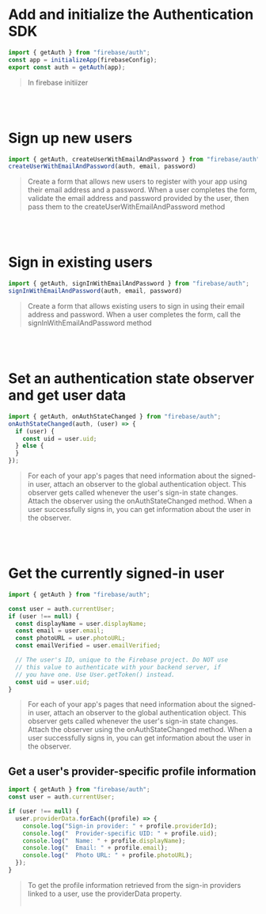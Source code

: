 # Add and initialize the Authentication SDK

```jsx
import { getAuth } from "firebase/auth";
const app = initializeApp(firebaseConfig);
export const auth = getAuth(app);
```
> In firebase initiizer

<br></br>

# Sign up new users

```jsx
import { getAuth, createUserWithEmailAndPassword } from "firebase/auth";
createUserWithEmailAndPassword(auth, email, password)
```
> Create a form that allows new users to register with your app using their email address and a password. When a user completes the form, validate the email address and password provided by the user, then pass them to the createUserWithEmailAndPassword method

<br></br>

# Sign in existing users

```jsx
import { getAuth, signInWithEmailAndPassword } from "firebase/auth";
signInWithEmailAndPassword(auth, email, password)
```
> Create a form that allows existing users to sign in using their email address and password. When a user completes the form, call the signInWithEmailAndPassword method

<br></br>

# Set an authentication state observer and get user data

```jsx
import { getAuth, onAuthStateChanged } from "firebase/auth";
onAuthStateChanged(auth, (user) => {
  if (user) {   
    const uid = user.uid;   
  } else {   
  }
});
```
> For each of your app's pages that need information about the signed-in user, attach an observer to the global authentication object. This observer gets called whenever the user's sign-in state changes. Attach the observer using the onAuthStateChanged method. When a user successfully signs in, you can get information about the user in the observer.

<br></br>

# Get the currently signed-in user

```jsx
import { getAuth } from "firebase/auth";

const user = auth.currentUser;
if (user !== null) {
  const displayName = user.displayName;
  const email = user.email;
  const photoURL = user.photoURL;
  const emailVerified = user.emailVerified;

  // The user's ID, unique to the Firebase project. Do NOT use
  // this value to authenticate with your backend server, if
  // you have one. Use User.getToken() instead.
  const uid = user.uid;
}
```
> For each of your app's pages that need information about the signed-in user, attach an observer to the global authentication object. This observer gets called whenever the user's sign-in state changes. Attach the observer using the onAuthStateChanged method. When a user successfully signs in, you can get information about the user in the observer.

## Get a user's provider-specific profile information
```jsx
import { getAuth } from "firebase/auth";
const user = auth.currentUser;

if (user !== null) {
  user.providerData.forEach((profile) => {
    console.log("Sign-in provider: " + profile.providerId);
    console.log("  Provider-specific UID: " + profile.uid);
    console.log("  Name: " + profile.displayName);
    console.log("  Email: " + profile.email);
    console.log("  Photo URL: " + profile.photoURL);
  });
}

```
> To get the profile information retrieved from the sign-in providers linked to a user, use the providerData property. 
<br></br>

